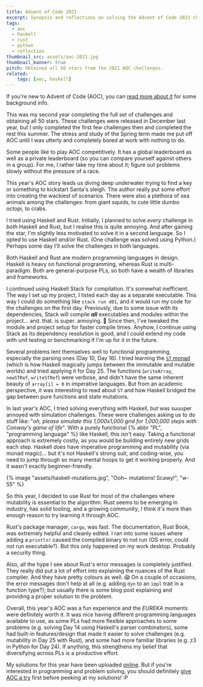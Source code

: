 ```yaml
---
title: Advent of Code 2021
excerpt: Synopsis and reflections on solving the Advent of Code 2021 challenges through various programming languages.
tags:
  - aoc
  - haskell
  - rust
  - python
  - reflection
thumbnail_src: assets/aoc-2021.jpg
thumbnail_banner: true
pitch: Obtained all 50 stars from the 2021 AOC challenges.
related:
    tags: [aoc, haskell]
---
```


If you're new to Advent of Code (AOC), you can [read more about it](/tags/aoc) for some background info.

This was my second year completing the full set of challenges and obtaining all 50 stars. These challenges were released in December last year, but I only completed the first few challenges then and completed the rest this summer. The stress and study of the Spring term made me put off AOC until I was utterly and completely bored at work with nothing to do.

Some people like to play AOC competitively. It has a global leaderboard as well as a private leaderboard (so you can compare yourself against others in a group). For me, I rather take my time about it; figure out problems slowly without the pressure of a race.

This year's AOC story leads us diving deep underwater trying to find a key or something to kickstart Santa's sleigh. The author really put some effort into creating the wackiest of scenarios. There were also a plethora of sea animals among the challenges: from giant squids, to cute little dumbo octopi, to crabs.

I tried using Haskell and Rust. Initially, I planned to solve *every* challenge in *both* Haskell and Rust, but I realise this is quite annoying. And after gaining the star, I'm slightly less motivated to solve it in a second language. So I opted to use Haskell *and/or* Rust. (One challenge was solved using Python.) Perhaps some day I'll solve the challenges in both languages.

Both Haskell and Rust are modern programming languages in design. Haskell is heavy on functional programming, whereas Rust is multi-paradigm. Both are general-purpose PLs, so both have a wealth of libraries and frameworks.

I continued using Haskell Stack for compilation. It's somewhat inefficient. The way I set up my project, I listed each day as a separate executable. This way I could do something like `stack run d01`, and it would run my code for the challenges on the first day. Previously, due to some issue with its dependencies, Stack will compile ***all*** executables and modules within the project... and. that. is super. annoying. 🤮 Since then, I've tweaked the module and project setup for faster compile times. Anyhow, I continue using Stack as its dependency resolution is good, and I could extend my code with unit testing or benchmarking if I'm up for it in the future.

Several problems lent themselves well to functional programming, especially the parsing ones (Day 10, Day 16). I tried learning the [`ST` monad](https://wiki.haskell.org/Monad/ST) (which is how Haskell magically jumps between the immutable and mutable worlds) and tried applying it for Day 25. The functions (`writeArray`, `newSTRef`, `writeSTRef`) were verbose, and didn't have the same inherent beauty of `array[i] = 0` in imperative languages. But from an academic perspective, it was interesting to read about `ST` and how Haskell bridged the gap between pure functions and state mutations.

In last year's AOC, I tried solving everything with Haskell, but was suuuper annoyed with simulation challenges. These were challenges asking us to do stuff like: "*oh, please simulate this 1,000x1,000 grid for 1,000,000 steps with Conway's game of life*". With a purely functional {% abbr "PL", "programming language" %} like Haskell, this isn't easy. Taking a functional approach is extremely costly, as you would be building entirely new grids each step. Haskell *does* have imperative programming and mutability (via monad magic)... but it's not Haskell's strong suit, and coding-wise, you need to jump through so many mental hoops to get it working properly. And it wasn't exactly beginner-friendly.

{% image "assets/haskell-mutations.jpg", "Ooh~ mutations! Scawy!", "w-55" %}

So this year, I decided to use Rust for most of the challenges where mutability is essential to the algorithm. Rust seems to be emerging in industry, has solid tooling, and a growing community; I think it's more than enough reason to try learning it through AOC.

Rust's package manager, `cargo`, was fast. The documentation, Rust Book, was extremely helpful and cleanly edited. I ran into some issues where adding a `println!` caused the compiled binary to not run (OS error, could not run executable?). But this only happened on my work desktop. Probably a security thing.

Also, all the hype I see about Rust's error messages is completely justified. They really did put a lot of effort into explaining the nuances of the Rust compiler. And they have pretty colours as well. 😱 On a couple of occasions, the error messages don't help at all (e.g. adding `dyn` to an `impl` trait in a function type?); but usually there is some blog post explaining and providing a proper solution to the problem.

Overall, this year's AOC was a fun experience and the *EUREKA* moments were definitely worth it. It was nice having different programming languages available to use, as some PLs had more flexible approaches to some problems (e.g. solving Day 14 using Haskell's parser combinators), some had built-in features/design that made it easier to solve challenges (e.g. mutability in Day 25 with Rust), and some had more familiar libraries (e.g. z3 in Python for Day 24). If anything, this strengthens my belief that diversifying across PLs is a productive effort.

My solutions for this year have been uploaded [online][repo]. But if you're interested in programming and problem solving, you should definitely [give AOC a try][aoc] first before peeking at my solutions! :P

[aoc]: https://adventofcode.com/
[repo]: https://github.com/TrebledJ/aoc/tree/master/2021
